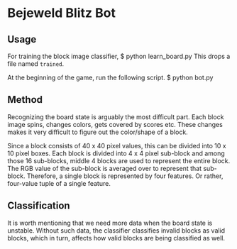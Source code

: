Bejeweld Blitz Bot
==================

Usage
-----
For training the block image classifier,
    $ python learn_board.py
This drops a file named `trained`.

At the beginning of the game, run the following script.
    $ python bot.py


Method
------
Recognizing the board state is arguably the most difficult part.
Each block image spins, changes colors, gets covered by scores etc.
These changes makes it very difficult to figure out the color/shape of a block.

Since a block consists of 40 x 40 pixel values, this can be divided into 10 x 10 pixel boxes.
Each block is divided into 4 x 4 pixel sub-block and among those 16 sub-blocks,
middle 4 blocks are used to represent the entire block.
The RGB value of the sub-block is averaged over to represent that sub-block.
Therefore, a single block is represented by four features.
Or rather, four-value tuple of a single feature.

Classification
--------------
It is worth mentioning that we need more data when the board state is unstable.
Without such data, the classifier classifies invalid blocks as valid blocks,
which in turn, affects how valid blocks are being classified as well.
